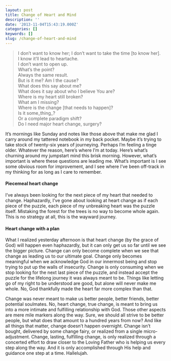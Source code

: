 ```yaml
---
layout: post
title: Change of Heart and Mind
description: ''
date: '2013-11-04T15:43:19.000Z'
categories: []
keywords: []
slug: /change-of-heart-and-mind
---
```


> I don’t want to know her; I don’t want to take the time \[to know her\].  
> I know it’ll lead to heartache.  
> I don’t want to open up.  
> What’s the point?  
> Always the same result.  
> But is it me? Am I the cause?  
> What does this say about me?  
> What does it say about who I believe You are?  
> Where is my heart still broken?  
> What am I missing?  
> Where is the change \[that needs to happen\]?  
> Is it some_thing_?  
> Or a complete paradigm shift?  
> Do I need major heart change, surgery?

It’s mornings like Sunday and notes like those above that make me glad I carry around my tattered notebook in my back pocket. Maybe it’s trying to take stock of twenty-six years of journeying. Perhaps I’m feeling a tinge older. Whatever the reason, here’s where I’m at today. Here’s what’s churning around my jumpstart mind this brisk morning. However, what’s important is where these questions are leading me. What’s important is I see some obvious room for improvement, and I see where I’ve been off-track in my thinking for as long as I care to remember.

#### Piecemeal heart change

I’ve always been looking for the next piece of my heart that needed to change. Haphazardly, I’ve gone about looking at heart change as if each piece of the puzzle, each piece of my unbreaking heart was the puzzle itself. Mistaking the forest for the trees is no way to become whole again. This is no strategy at all, this is the wayward journey.

#### Heart change with a plan

What I realized yesterday afternoon is that heart change (by the grace of God) will happen even haphazardly, but it can only get us so far until we see the bigger picture. Change can only become complete when we see that change as leading us to our ultimate goal. Change only becomes meaningful when we acknowledge God in our innermost being and stop trying to put up the walls of insecurity. Change is only consuming when we stop looking for the next last piece of the puzzle, and instead accept the puzzle for the lifelong journey it was always meant to be. Things like letting go of my right to be understood are good, but alone will never make me whole. No, God thankfully made the heart far more complex than that.

Change was never meant to make us better people, better friends, better potential soulmates. No, heart change, true change, is meant to bring us into a more intimate and fulfilling relationship with God. Those other aspects are mere mile markers along the way. Sure, we should all strive to be better people, but what does that amount to a hundred years from now? And like all things that matter, change doesn’t happen overnight. Change isn’t bought, delivered by some change fairy, or realized from a single micro-adjustment. Change, lasting, fulfilling change, is only realized through a concerted effort to draw closer to the Loving Father who is helping us every step along the way. And it is only accomplished through His help and guidance one step at a time. Hallelujah.